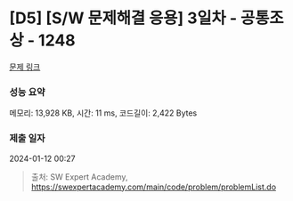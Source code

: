 # [D5] [S/W 문제해결 응용] 3일차 - 공통조상 - 1248 

[문제 링크](https://swexpertacademy.com/main/code/problem/problemDetail.do?contestProbId=AV15PTkqAPYCFAYD) 

### 성능 요약

메모리: 13,928 KB, 시간: 11 ms, 코드길이: 2,422 Bytes

### 제출 일자

2024-01-12 00:27



> 출처: SW Expert Academy, https://swexpertacademy.com/main/code/problem/problemList.do